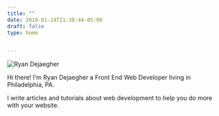 ```yaml
---
title: ""
date: 2018-01-14T21:38:44-05:00
draft: false
type: home


---
```


<div class="max-w-lg">

![Ryan Dejaegher](/uploads/ryan-dejaegher-about.jpg)

</div>

Hi there! I'm Ryan Dejaegher a Front End Web Developer living in Philadelphia, PA. 

I write articles and tutorials about web development to help you do more with your website. 

